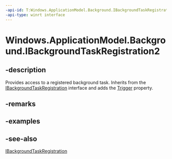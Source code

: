 ```yaml
---
-api-id: T:Windows.ApplicationModel.Background.IBackgroundTaskRegistration2
-api-type: winrt interface
---
```


<!-- Interface syntax.
public interface IBackgroundTaskRegistration2 : Windows.ApplicationModel.Background.IBackgroundTaskRegistration
-->

# Windows.ApplicationModel.Background.IBackgroundTaskRegistration2

## -description
Provides access to a registered background task. Inherits from the [IBackgroundTaskRegistration](ibackgroundtaskregistration.md) interface and adds the [Trigger](ibackgroundtaskregistration2_trigger.md) property.

## -remarks

## -examples

## -see-also
[IBackgroundTaskRegistration](ibackgroundtaskregistration.md)